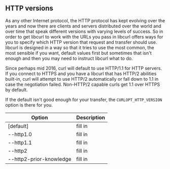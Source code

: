 ## HTTP versions

As any other Internet protocol, the HTTP protocol has kept evolving over the
years and now there are clients and servers distributed over the world and
over time that speak different versions with varying levels of success. So in
order to get libcurl to work with the URLs you pass in libcurl offers ways for
you to specify which HTTP version that request and transfer should
use. libcurl is designed in a way so that it tries to use the most common, the
most sensible if you want, default values first but sometimes that isn't
enough and then you may need to instruct libcurl what to do.

Since perhaps mid 2016, curl will default to use HTTP/1.1 for HTTP servers. If
you connect to HTTPS and you have a libcurl that has HTTP/2 abilities
built-in, curl will attempt to use HTTP/2 automatically or fall down to 1.1 in
case the negotiation failed. Non-HTTP/2 capable curls get 1.1 over HTTPS by
default.

If the default isn't good enough for your transfer, the `CURLOPT_HTTP_VERSION`
option is there for you.

| Option                              | Description |
|-------------------------------------|-------------|
| [default]                           | fill in
| --http1.0                           | fill in
| --http1.1                           | fill in
| --http2                             | fill in
| --http2-prior-knowledge             | fill in

